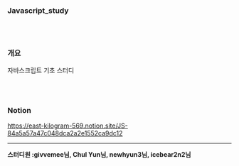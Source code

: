 ### Javascript_study

<br/>
<br/>

### 개요

자바스크립트 기초 스터디

<br/>
<br/>

### Notion
https://east-kilogram-569.notion.site/JS-84a5a57a47c048dca2a2e1552ca9dc12

<hr/>

**스터디원 :givvemee님, Chul Yun님, newhyun3님, icebear2n2님**


